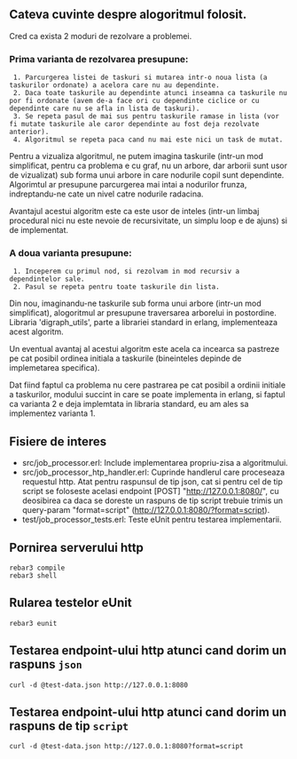 ## Cateva cuvinte despre alogoritmul folosit.

Cred ca exista 2 moduri de rezolvare a problemei.

### Prima varianta de rezolvarea presupune:
     1. Parcurgerea listei de taskuri si mutarea intr-o noua lista (a taskurilor ordonate) a acelora care nu au dependinte. 
     2. Daca toate taskurile au dependinte atunci inseamna ca taskurile nu por fi ordonate (avem de-a face ori cu dependinte ciclice or cu dependinte care nu se afla in lista de taskuri).
     3. Se repeta pasul de mai sus pentru taskurile ramase in lista (vor fi mutate taskurile ale caror dependinte au fost deja rezolvate anterior).
     4. Algoritmul se repeta paca cand nu mai este nici un task de mutat.

   Pentru a vizualiza algoritmul, ne putem imagina taskurile (intr-un mod simplificat, pentru ca problema e cu graf, nu un arbore, dar arborii sunt usor de vizualizat) sub forma unui arbore in care nodurile copil sunt dependinte. Algorimtul ar presupune parcurgerea mai intai a nodurilor frunza, indreptandu-ne cate un nivel catre nodurile radacina. 

   Avantajul acestui algoritm este ca este usor de inteles (intr-un limbaj procedural nici nu este nevoie de recursivitate, un simplu loop e de ajuns) si de implementat.

### A doua varianta presupune:
     1. Inceperem cu primul nod, si rezolvam in mod recursiv a dependintelor sale. 
     2. Pasul se repeta pentru toate taskurile din lista. 
     
   Din nou, imaginandu-ne taskurile sub forma unui arbore (intr-un mod simplificat), alogoritmul ar presupune traversarea arborelui in postordine. Libraria 'digraph_utils', parte a librariei standard in erlang, implementeaza acest algoritm.
   
   Un eventual avantaj al acestui algoritm este acela ca incearca sa pastreze pe cat posibil ordinea initiala a taskurile (bineinteles depinde de implemetarea specifica).

Dat fiind faptul ca problema nu cere pastrarea pe cat posibil a ordinii initiale a taskurilor, modului succint in care se poate implementa in erlang, si faptul ca varianta 2 e deja implemtata in libraria standard, eu am ales sa implementez varianta 1.


## Fisiere de interes

* src/job_processor.erl: Include implementarea propriu-zisa a algoritmului. 
* src/job_processor_htp_handler.erl: Cuprinde handlerul care proceseaza requestul http. Atat pentru raspunsul de tip json, cat si pentru cel de tip script se foloseste acelasi endpoint [POST] "http://127.0.0.1:8080/", cu deosibirea ca daca se doreste un raspuns de tip script trebuie trimis un query-param "format=script" (http://127.0.0.1:8080/?format=script). 
* test/job_processor_tests.erl: Teste eUnit pentru testarea implementarii.


## Pornirea serverului http

```shell
rebar3 compile
rebar3 shell
```


## Rularea testelor eUnit

```shell
rebar3 eunit
```


## Testarea endpoint-ului http atunci cand dorim un raspuns `json`

```shell
curl -d @test-data.json http://127.0.0.1:8080
```

## Testarea endpoint-ului http atunci cand dorim un raspuns de tip `script`

```shell
curl -d @test-data.json http://127.0.0.1:8080?format=script
```